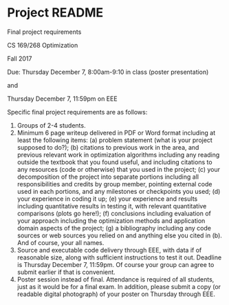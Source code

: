 # Project README

Final project requirements

CS 169/268 Optimization

Fall 2017

Due: Thursday December 7, 8:00am-9:10 in class (poster presentation)

and

Thursday December 7, 11:59pm on EEE

Specific final project requirements are as follows:

1. Groups of 2-4 students.
2. Minimum 6 page writeup delivered in PDF or Word format including at least
the following items: (a) problem statement (what is your project supposed to
do?); (b) citations to previous work in the area, and previous relevant work
in optimization algorithms including any reading outside the textbook that
you found useful, and including citations to any resources (code or
otherwise) that you used in the project; (c) your decomposition of the project
into separate portions including all responsibilities and credits by group
member, pointing external code used in each portions, and any milestones or
checkpoints you used; (d) your experience in coding it up; (e) your
experience and results including quantitative results in testing it, with
relevant quantitative comparisons (plots go here!); (f) conclusions including
evaluation of your approach including the optimization methods and
application domain aspects of the project; (g) a bibliography including any
code sources or web sources you relied on and anything else you cited in (b).
And of course, your all names.
2. Source and executable code delivery through EEE, with data if of reasonable
size, along with sufficient instructions to test it out. Deadline is Thursday
December 7, 11:59pm. Of course your group can agree to submit earlier if
that is convenient.
3. Poster session instead of final. Attendance is required of all students, just as
it would be for a final exam. In addition, please submit a copy (or readable
digital photograph) of your poster on Thursday through EEE.

